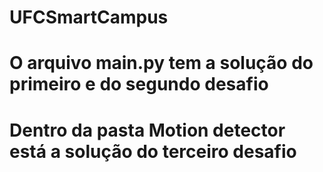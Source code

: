 # UFCSmartCampus

# O arquivo main.py tem a solução do primeiro e do segundo desafio
# Dentro da pasta Motion detector está a solução do terceiro desafio
